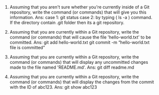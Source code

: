 1. Assuming that you aren't sure whether you're currently inside of a Git repository, write the command (or commands) that will give you this information.
	Ans: case 1:  git status
		case 2: by typing ( ls -a ) command. If the directory contain .git folder then its a git repository. 

2.  Assuming that you are currently within a Git repository, write the command (or commands) that will cause the file 'hello-world.txt' to be committed.
	Ans:  git add hello-world.txt
		 git commit -m “hello-world.txt file is committed”

3. Assuming that you are currently within a Git repository, write the command (or commands) that will display any uncommitted changes made to the file named 'README.md'.
	Ans:  git diff readme.md

4. Assuming that you are currently within a Git repository, write the command (or commands) that will display the changes from the commit with the ID of abc123.
	Ans: git show abc123